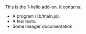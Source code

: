 This is the 1-hello add-on.  It contains:

* A program (lib/main.js).
* A few tests.
* Some meager documentation.
